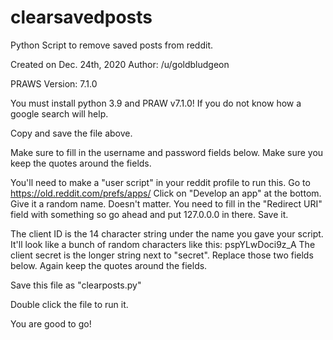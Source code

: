 # clearsavedposts
Python Script to remove saved posts from reddit.


Created on Dec. 24th, 2020
Author: /u/goldbludgeon

PRAWS Version: 7.1.0

You must install python 3.9 and PRAW v7.1.0! If you do not know how a google search will help.

Copy and save the file above.

Make sure to fill in the username and password fields below. Make sure you keep the quotes around the fields.

You'll need to make a "user script" in your reddit profile to run this.
Go to https://old.reddit.com/prefs/apps/
Click on "Develop an app" at the bottom.
Give it a random name. Doesn't matter.
You need to fill in the "Redirect URI" field with something so go ahead and put 127.0.0.0 in there.
Save it.

The client ID is the 14 character string under the name you gave your script.
It'll look like a bunch of random characters like this: pspYLwDoci9z_A
The client secret is the longer string next to "secret".
Replace those two fields below. Again keep the quotes around the fields.

Save this file as "clearposts.py"

Double click the file to run it.

You are good to go!
